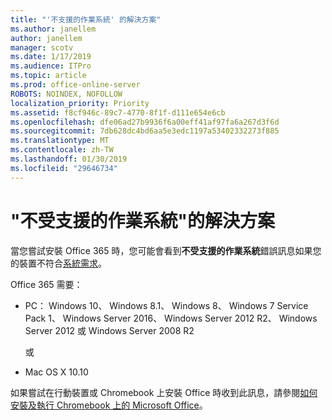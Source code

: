 ```yaml
---
title: "'不支援的作業系統' 的解決方案"
ms.author: janellem
author: janellem
manager: scotv
ms.date: 1/17/2019
ms.audience: ITPro
ms.topic: article
ms.prod: office-online-server
ROBOTS: NOINDEX, NOFOLLOW
localization_priority: Priority
ms.assetid: f8cf946c-89c7-4770-8f1f-d111e654e6cb
ms.openlocfilehash: dfe06ad27b9936f6a00eff41af97fa6a267d3f6d
ms.sourcegitcommit: 7db628dc4bd6aa5e3edc1197a53402332273f885
ms.translationtype: MT
ms.contentlocale: zh-TW
ms.lasthandoff: 01/30/2019
ms.locfileid: "29646734"
---
```

# <a name="solutions-for-unsupported-operating-system"></a>"不受支援的作業系統"的解決方案



當您嘗試安裝 Office 365 時，您可能會看到**不受支援的作業系統**錯誤訊息如果您的裝置不符合[系統需求](https://products.office.com/office-system-requirements)。
  
Office 365 需要：
  
- PC： Windows 10、 Windows 8.1、 Windows 8、 Windows 7 Service Pack 1、 Windows Server 2016、 Windows Server 2012 R2、 Windows Server 2012 或 Windows Server 2008 R2
    
    或
    
- Mac OS X 10.10
    
如果嘗試在行動裝置或 Chromebook 上安裝 Office 時收到此訊息，請參閱[如何安裝及執行 Chromebook 上的 Microsoft Office](https://support.office.com/article/32f14a23-2c1a-4579-b973-d4b1d78561ad?wt.mc_id=Alchemy_ClientDIA)。
  

